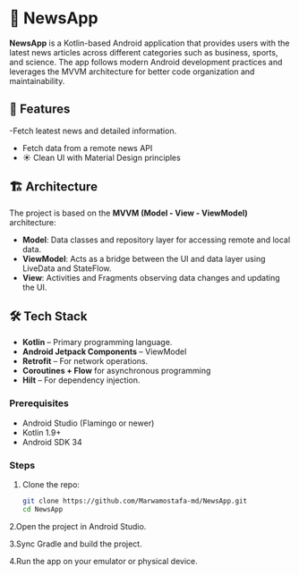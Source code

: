 # 📰 NewsApp

**NewsApp** is a Kotlin-based Android application that provides users with the latest news articles across different categories such as business, sports, and science. The app follows modern Android development practices and leverages the MVVM architecture for better code organization and maintainability.

## 🚀 Features
-Fetch leatest news and detailed information.
-  Fetch data from a remote news API
- ☀ Clean UI with Material Design principles

## 🏗 Architecture

The project is based on the **MVVM (Model - View - ViewModel)** architecture:

- **Model**: Data classes and repository layer for accessing remote and local data.
- **ViewModel**: Acts as a bridge between the UI and data layer using LiveData and StateFlow.
- **View**: Activities and Fragments observing data changes and updating the UI.

## 🛠 Tech Stack

- **Kotlin** – Primary programming language.
- **Android Jetpack Components** – ViewModel
- **Retrofit** – For network operations.
- **Coroutines + Flow** for asynchronous programming
- **Hilt** – For dependency injection.

### Prerequisites

- Android Studio (Flamingo or newer)
- Kotlin 1.9+
- Android SDK 34

### Steps

1. Clone the repo:
   ```bash
   git clone https://github.com/Marwamostafa-md/NewsApp.git
   cd NewsApp
2.Open the project in Android Studio.

3.Sync Gradle and build the project.

4.Run the app on your emulator or physical device.
